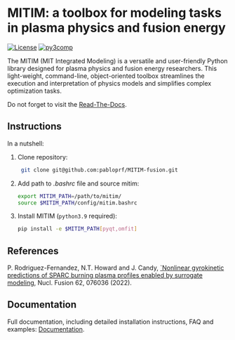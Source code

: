 MITIM: a toolbox for modeling tasks in plasma physics and fusion energy
=======================================================================

[![License](https://img.shields.io/badge/license-MIT-green.svg)](docs/LICENSE)
[![py3comp](https://img.shields.io/badge/py3-compatible-brightgreen.svg)](https://img.shields.io/badge/py3-compatible-brightgreen.svg)

The MITIM (MIT Integrated Modeling) is a versatile and user-friendly Python library designed for plasma physics and fusion energy researchers. This light-weight, command-line, object-oriented toolbox streamlines the execution and interpretation of physics models and simplifies complex optimization tasks.

Do not forget to visit the [Read-The-Docs](https://mitim-fusion.readthedocs.io).

Instructions
------------

In a nutshell:

1. Clone repository:
    ```bash
     git clone git@github.com:pabloprf/MITIM-fusion.git
    ```

2. Add path to *.bashrc* file and source mitim:
    ```bash
    export MITIM_PATH=/path/to/mitim/
    source $MITIM_PATH/config/mitim.bashrc
    ```
   
3. Install MITIM (``python3.9`` required):
    ```bash
    pip install -e $MITIM_PATH[pyqt,omfit]
    ```

References
----------

P. Rodriguez-Fernandez, N.T. Howard and J. Candy, [`Nonlinear gyrokinetic predictions of SPARC burning plasma profiles enabled by surrogate modeling](https://iopscience.iop.org/article/10.1088/1741-4326/ac64b2), Nucl. Fusion 62, 076036 (2022).

Documentation
-------------

Full documentation, including detailed installation instructions, FAQ and examples: [Documentation](https://mitim-fusion.readthedocs.io).